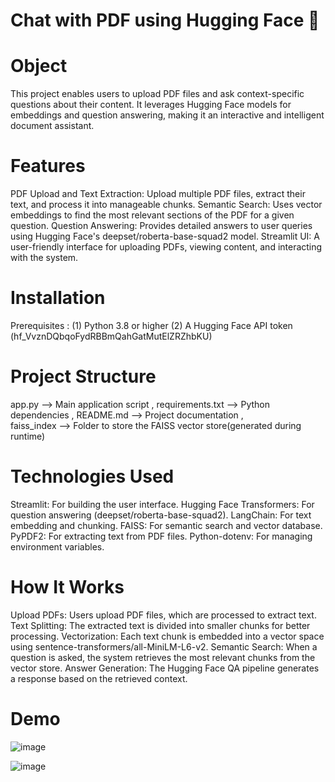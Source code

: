# Chat with PDF using Hugging Face 🤖

# Object
This project enables users to upload PDF files and ask context-specific questions about their content. It leverages Hugging Face models for embeddings and question answering, making it an interactive and intelligent document assistant.
# Features
PDF Upload and Text Extraction: Upload multiple PDF files, extract their text, and process it into manageable chunks.
Semantic Search: Uses vector embeddings to find the most relevant sections of the PDF for a given question.
Question Answering: Provides detailed answers to user queries using Hugging Face's deepset/roberta-base-squad2 model.
Streamlit UI: A user-friendly interface for uploading PDFs, viewing content, and interacting with the system.
# Installation
Prerequisites : (1) Python 3.8 or higher
                (2) A Hugging Face API token (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)
# Project Structure
app.py --> Main application script ,
requirements.txt --> Python dependencies ,
README.md --> Project documentation ,               
faiss_index --> Folder to store the FAISS vector store(generated during runtime)
# Technologies Used
Streamlit: For building the user interface.
Hugging Face Transformers: For question answering (deepset/roberta-base-squad2).
LangChain: For text embedding and chunking.
FAISS: For semantic search and vector database.
PyPDF2: For extracting text from PDF files.
Python-dotenv: For managing environment variables.
# How It Works
Upload PDFs: Users upload PDF files, which are processed to extract text.
Text Splitting: The extracted text is divided into smaller chunks for better processing.
Vectorization: Each text chunk is embedded into a vector space using sentence-transformers/all-MiniLM-L6-v2.
Semantic Search: When a question is asked, the system retrieves the most relevant chunks from the vector store.
Answer Generation: The Hugging Face QA pipeline generates a response based on the retrieved context.

# Demo
![image](https://github.com/user-attachments/assets/3b3b757a-4f9b-4eae-8470-1daee9a90cd8)

![image](https://github.com/user-attachments/assets/54deb600-70b3-4728-87a6-35ca28195b1f)
